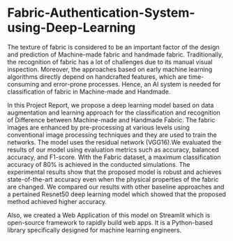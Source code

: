 # Fabric-Authentication-System-using-Deep-Learning
The texture of fabric is considered to be an important factor of the design and 
prediction of Machine-made fabric and handmade fabric. Traditionally, the 
recognition of fabric has a lot of challenges due to its manual visual inspection. 
Moreover, the approaches based on early machine learning algorithms directly 
depend on handcrafted features, which are time-consuming and error-prone 
processes. Hence, an AI system is needed for classification of fabric in Machine-made 
and Handmade. 

In this Project Report, we propose a deep learning model based on 
data augmentation and learning approach for the classification and recognition of 
Difference between Machine-made and Handmade Fabric. The fabric images are 
enhanced by pre-processing at various levels using conventional image processing 
techniques and they are used to train the networks. The model uses the residual 
network (VGG16).We evaluated the results of our model using evaluation metrics 
such as accuracy, balanced accuracy, and F1-score. With the Fabric dataset, a 
maximum classification accuracy of 80% is achieved in the conducted simulations. The 
experimental results show that the proposed model is robust and achieves state-of-the-art accuracy even when the physical properties of the fabric are changed. We 
compared our results with other baseline approaches and a pertained Resnet50 deep 
learning model which showed that the proposed method achieved higher accuracy.

Also, we created a Web Application of this model on Streamlit which 
is open-source framework to rapidly build web apps. It is a Python-based library 
specifically designed for machine learning engineers.
